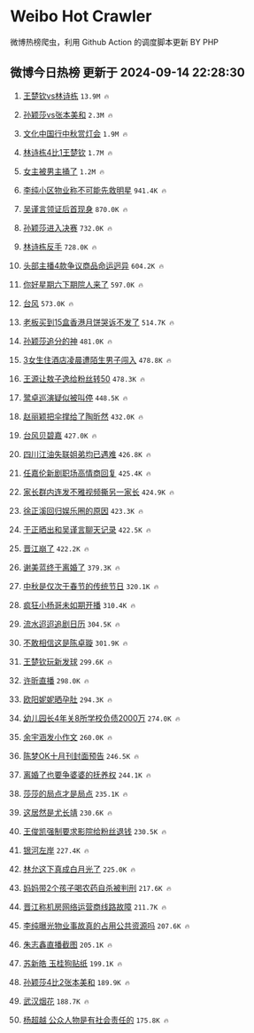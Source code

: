 # Weibo Hot Crawler 



微博热榜爬虫，利用 Github Action 的调度脚本更新 BY PHP 


## 微博今日热榜 更新于 2024-09-14 22:28:30 
1. [王楚钦vs林诗栋](https://s.weibo.com/weibo?q=%E7%8E%8B%E6%A5%9A%E9%92%A6vs%E6%9E%97%E8%AF%97%E6%A0%8B&t=31&band_rank=1&Refer=top) `13.9M 🔥` 

1. [孙颖莎vs张本美和](https://s.weibo.com/weibo?q=%E5%AD%99%E9%A2%96%E8%8E%8Evs%E5%BC%A0%E6%9C%AC%E7%BE%8E%E5%92%8C&t=31&band_rank=2&Refer=top) `2.3M 🔥` 

1. [文化中国行中秋赏灯会](https://s.weibo.com/weibo?q=%23%E6%96%87%E5%8C%96%E4%B8%AD%E5%9B%BD%E8%A1%8C%E4%B8%AD%E7%A7%8B%E8%B5%8F%E7%81%AF%E4%BC%9A%23&t=31&band_rank=3&Refer=top) `1.9M 🔥` 

1. [林诗栋4比1王楚钦](https://s.weibo.com/weibo?q=%23%E6%9E%97%E8%AF%97%E6%A0%8B4%E6%AF%941%E7%8E%8B%E6%A5%9A%E9%92%A6%23&t=31&band_rank=4&Refer=top) `1.7M 🔥` 

1. [女主被男主捅了](https://s.weibo.com/weibo?q=%E5%A5%B3%E4%B8%BB%E8%A2%AB%E7%94%B7%E4%B8%BB%E6%8D%85%E4%BA%86&t=31&band_rank=5&Refer=top) `1.2M 🔥` 

1. [李纯小区物业称不可能先救明星](https://s.weibo.com/weibo?q=%23%E6%9D%8E%E7%BA%AF%E5%B0%8F%E5%8C%BA%E7%89%A9%E4%B8%9A%E7%A7%B0%E4%B8%8D%E5%8F%AF%E8%83%BD%E5%85%88%E6%95%91%E6%98%8E%E6%98%9F%23&t=31&band_rank=6&Refer=top) `941.4K 🔥` 

1. [吴谨言领证后首现身](https://s.weibo.com/weibo?q=%23%E5%90%B4%E8%B0%A8%E8%A8%80%E9%A2%86%E8%AF%81%E5%90%8E%E9%A6%96%E7%8E%B0%E8%BA%AB%23&t=31&band_rank=7&Refer=top) `870.0K 🔥` 

1. [孙颖莎进入决赛](https://s.weibo.com/weibo?q=%23%E5%AD%99%E9%A2%96%E8%8E%8E%E8%BF%9B%E5%85%A5%E5%86%B3%E8%B5%9B%23&t=31&band_rank=8&Refer=top) `732.0K 🔥` 

1. [林诗栋反手](https://s.weibo.com/weibo?q=%E6%9E%97%E8%AF%97%E6%A0%8B%E5%8F%8D%E6%89%8B&t=31&band_rank=9&Refer=top) `728.0K 🔥` 

1. [头部主播4款争议商品命运迥异](https://s.weibo.com/weibo?q=%23%E5%A4%B4%E9%83%A8%E4%B8%BB%E6%92%AD4%E6%AC%BE%E4%BA%89%E8%AE%AE%E5%95%86%E5%93%81%E5%91%BD%E8%BF%90%E8%BF%A5%E5%BC%82%23&t=31&band_rank=10&Refer=top) `604.2K 🔥` 

1. [你好星期六下期院人来了](https://s.weibo.com/weibo?q=%23%E4%BD%A0%E5%A5%BD%E6%98%9F%E6%9C%9F%E5%85%AD%E4%B8%8B%E6%9C%9F%E9%99%A2%E4%BA%BA%E6%9D%A5%E4%BA%86%23&t=31&band_rank=11&Refer=top) `597.0K 🔥` 

1. [台风](https://s.weibo.com/weibo?q=%E5%8F%B0%E9%A3%8E&t=31&band_rank=12&Refer=top) `573.0K 🔥` 

1. [老板买到15盒香港月饼哭诉不发了](https://s.weibo.com/weibo?q=%23%E8%80%81%E6%9D%BF%E4%B9%B0%E5%88%B015%E7%9B%92%E9%A6%99%E6%B8%AF%E6%9C%88%E9%A5%BC%E5%93%AD%E8%AF%89%E4%B8%8D%E5%8F%91%E4%BA%86%23&t=31&band_rank=13&Refer=top) `514.7K 🔥` 

1. [孙颖莎追分的神](https://s.weibo.com/weibo?q=%23%E5%AD%99%E9%A2%96%E8%8E%8E%E8%BF%BD%E5%88%86%E7%9A%84%E7%A5%9E%23&t=31&band_rank=14&Refer=top) `481.0K 🔥` 

1. [3女生住酒店凌晨遭陌生男子闯入](https://s.weibo.com/weibo?q=%233%E5%A5%B3%E7%94%9F%E4%BD%8F%E9%85%92%E5%BA%97%E5%87%8C%E6%99%A8%E9%81%AD%E9%99%8C%E7%94%9F%E7%94%B7%E5%AD%90%E9%97%AF%E5%85%A5%23&t=31&band_rank=15&Refer=top) `478.8K 🔥` 

1. [王源让敖子逸给粉丝转50](https://s.weibo.com/weibo?q=%23%E7%8E%8B%E6%BA%90%E8%AE%A9%E6%95%96%E5%AD%90%E9%80%B8%E7%BB%99%E7%B2%89%E4%B8%9D%E8%BD%AC50%23&t=31&band_rank=16&Refer=top) `478.3K 🔥` 

1. [鹭卓巡演疑似被叫停](https://s.weibo.com/weibo?q=%23%E9%B9%AD%E5%8D%93%E5%B7%A1%E6%BC%94%E7%96%91%E4%BC%BC%E8%A2%AB%E5%8F%AB%E5%81%9C%23&t=31&band_rank=17&Refer=top) `448.5K 🔥` 

1. [赵丽颖把伞撑给了陶昕然](https://s.weibo.com/weibo?q=%E8%B5%B5%E4%B8%BD%E9%A2%96%E6%8A%8A%E4%BC%9E%E6%92%91%E7%BB%99%E4%BA%86%E9%99%B6%E6%98%95%E7%84%B6&t=31&band_rank=18&Refer=top) `432.0K 🔥` 

1. [台风贝碧嘉](https://s.weibo.com/weibo?q=%E5%8F%B0%E9%A3%8E%E8%B4%9D%E7%A2%A7%E5%98%89&t=31&band_rank=19&Refer=top) `427.0K 🔥` 

1. [四川江油失联姐弟均已遇难](https://s.weibo.com/weibo?q=%23%E5%9B%9B%E5%B7%9D%E6%B1%9F%E6%B2%B9%E5%A4%B1%E8%81%94%E5%A7%90%E5%BC%9F%E5%9D%87%E5%B7%B2%E9%81%87%E9%9A%BE%23&t=31&band_rank=20&Refer=top) `426.8K 🔥` 

1. [任嘉伦新剧职场高情商回复](https://s.weibo.com/weibo?q=%E4%BB%BB%E5%98%89%E4%BC%A6%E6%96%B0%E5%89%A7%E8%81%8C%E5%9C%BA%E9%AB%98%E6%83%85%E5%95%86%E5%9B%9E%E5%A4%8D&t=31&band_rank=21&Refer=top) `425.4K 🔥` 

1. [家长群内连发不雅视频撕另一家长](https://s.weibo.com/weibo?q=%23%E5%AE%B6%E9%95%BF%E7%BE%A4%E5%86%85%E8%BF%9E%E5%8F%91%E4%B8%8D%E9%9B%85%E8%A7%86%E9%A2%91%E6%92%95%E5%8F%A6%E4%B8%80%E5%AE%B6%E9%95%BF%23&t=31&band_rank=22&Refer=top) `424.9K 🔥` 

1. [徐正溪回归娱乐圈的原因](https://s.weibo.com/weibo?q=%23%E5%BE%90%E6%AD%A3%E6%BA%AA%E5%9B%9E%E5%BD%92%E5%A8%B1%E4%B9%90%E5%9C%88%E7%9A%84%E5%8E%9F%E5%9B%A0%23&t=31&band_rank=23&Refer=top) `423.3K 🔥` 

1. [于正晒出和吴谨言聊天记录](https://s.weibo.com/weibo?q=%23%E4%BA%8E%E6%AD%A3%E6%99%92%E5%87%BA%E5%92%8C%E5%90%B4%E8%B0%A8%E8%A8%80%E8%81%8A%E5%A4%A9%E8%AE%B0%E5%BD%95%23&t=31&band_rank=24&Refer=top) `422.5K 🔥` 

1. [晋江崩了](https://s.weibo.com/weibo?q=%E6%99%8B%E6%B1%9F%E5%B4%A9%E4%BA%86&t=31&band_rank=25&Refer=top) `422.2K 🔥` 

1. [谢美蓝终于离婚了](https://s.weibo.com/weibo?q=%23%E8%B0%A2%E7%BE%8E%E8%93%9D%E7%BB%88%E4%BA%8E%E7%A6%BB%E5%A9%9A%E4%BA%86%23&t=31&band_rank=26&Refer=top) `379.3K 🔥` 

1. [中秋是仅次于春节的传统节日](https://s.weibo.com/weibo?q=%23%E4%B8%AD%E7%A7%8B%E6%98%AF%E4%BB%85%E6%AC%A1%E4%BA%8E%E6%98%A5%E8%8A%82%E7%9A%84%E4%BC%A0%E7%BB%9F%E8%8A%82%E6%97%A5%23&t=31&band_rank=27&Refer=top) `320.1K 🔥` 

1. [疯狂小杨哥未如期开播](https://s.weibo.com/weibo?q=%23%E7%96%AF%E7%8B%82%E5%B0%8F%E6%9D%A8%E5%93%A5%E6%9C%AA%E5%A6%82%E6%9C%9F%E5%BC%80%E6%92%AD%23&t=31&band_rank=28&Refer=top) `310.4K 🔥` 

1. [流水迢迢追剧日历](https://s.weibo.com/weibo?q=%23%E6%B5%81%E6%B0%B4%E8%BF%A2%E8%BF%A2%E8%BF%BD%E5%89%A7%E6%97%A5%E5%8E%86%23&t=31&band_rank=29&Refer=top) `304.5K 🔥` 

1. [不敢相信这是陈卓璇](https://s.weibo.com/weibo?q=%E4%B8%8D%E6%95%A2%E7%9B%B8%E4%BF%A1%E8%BF%99%E6%98%AF%E9%99%88%E5%8D%93%E7%92%87&t=31&band_rank=30&Refer=top) `301.9K 🔥` 

1. [王楚钦玩新发球](https://s.weibo.com/weibo?q=%E7%8E%8B%E6%A5%9A%E9%92%A6%E7%8E%A9%E6%96%B0%E5%8F%91%E7%90%83&t=31&band_rank=31&Refer=top) `299.6K 🔥` 

1. [许昕直播](https://s.weibo.com/weibo?q=%E8%AE%B8%E6%98%95%E7%9B%B4%E6%92%AD&t=31&band_rank=32&Refer=top) `298.0K 🔥` 

1. [欧阳妮妮晒孕肚](https://s.weibo.com/weibo?q=%23%E6%AC%A7%E9%98%B3%E5%A6%AE%E5%A6%AE%E6%99%92%E5%AD%95%E8%82%9A%23&t=31&band_rank=33&Refer=top) `294.3K 🔥` 

1. [幼儿园长4年关8所学校负债2000万](https://s.weibo.com/weibo?q=%23%E5%B9%BC%E5%84%BF%E5%9B%AD%E9%95%BF4%E5%B9%B4%E5%85%B38%E6%89%80%E5%AD%A6%E6%A0%A1%E8%B4%9F%E5%80%BA2000%E4%B8%87%23&t=31&band_rank=34&Refer=top) `274.0K 🔥` 

1. [余宇涵发小作文](https://s.weibo.com/weibo?q=%E4%BD%99%E5%AE%87%E6%B6%B5%E5%8F%91%E5%B0%8F%E4%BD%9C%E6%96%87&t=31&band_rank=35&Refer=top) `260.0K 🔥` 

1. [陈梦OK十月刊封面预告](https://s.weibo.com/weibo?q=%23%E9%99%88%E6%A2%A6OK%E5%8D%81%E6%9C%88%E5%88%8A%E5%B0%81%E9%9D%A2%E9%A2%84%E5%91%8A%23&t=31&band_rank=36&Refer=top) `246.5K 🔥` 

1. [离婚了也要争婆婆的抚养权](https://s.weibo.com/weibo?q=%E7%A6%BB%E5%A9%9A%E4%BA%86%E4%B9%9F%E8%A6%81%E4%BA%89%E5%A9%86%E5%A9%86%E7%9A%84%E6%8A%9A%E5%85%BB%E6%9D%83&t=31&band_rank=37&Refer=top) `244.1K 🔥` 

1. [莎莎的局点才是局点](https://s.weibo.com/weibo?q=%E8%8E%8E%E8%8E%8E%E7%9A%84%E5%B1%80%E7%82%B9%E6%89%8D%E6%98%AF%E5%B1%80%E7%82%B9&t=31&band_rank=38&Refer=top) `235.1K 🔥` 

1. [这居然是尤长靖](https://s.weibo.com/weibo?q=%E8%BF%99%E5%B1%85%E7%84%B6%E6%98%AF%E5%B0%A4%E9%95%BF%E9%9D%96&t=31&band_rank=39&Refer=top) `230.6K 🔥` 

1. [王俊凯强制要求影院给粉丝退钱](https://s.weibo.com/weibo?q=%23%E7%8E%8B%E4%BF%8A%E5%87%AF%E5%BC%BA%E5%88%B6%E8%A6%81%E6%B1%82%E5%BD%B1%E9%99%A2%E7%BB%99%E7%B2%89%E4%B8%9D%E9%80%80%E9%92%B1%23&t=31&band_rank=40&Refer=top) `230.5K 🔥` 

1. [银河左岸](https://s.weibo.com/weibo?q=%E9%93%B6%E6%B2%B3%E5%B7%A6%E5%B2%B8&t=31&band_rank=41&Refer=top) `227.4K 🔥` 

1. [林允这下真成白月光了](https://s.weibo.com/weibo?q=%E6%9E%97%E5%85%81%E8%BF%99%E4%B8%8B%E7%9C%9F%E6%88%90%E7%99%BD%E6%9C%88%E5%85%89%E4%BA%86&t=31&band_rank=42&Refer=top) `225.0K 🔥` 

1. [妈妈带2个孩子喝农药自杀被判刑](https://s.weibo.com/weibo?q=%23%E5%A6%88%E5%A6%88%E5%B8%A62%E4%B8%AA%E5%AD%A9%E5%AD%90%E5%96%9D%E5%86%9C%E8%8D%AF%E8%87%AA%E6%9D%80%E8%A2%AB%E5%88%A4%E5%88%91%23&t=31&band_rank=43&Refer=top) `217.6K 🔥` 

1. [晋江称机房网络运营商线路故障](https://s.weibo.com/weibo?q=%23%E6%99%8B%E6%B1%9F%E7%A7%B0%E6%9C%BA%E6%88%BF%E7%BD%91%E7%BB%9C%E8%BF%90%E8%90%A5%E5%95%86%E7%BA%BF%E8%B7%AF%E6%95%85%E9%9A%9C%23&t=31&band_rank=44&Refer=top) `211.7K 🔥` 

1. [李纯曝光物业事故真的占用公共资源吗](https://s.weibo.com/weibo?q=%23%E6%9D%8E%E7%BA%AF%E6%9B%9D%E5%85%89%E7%89%A9%E4%B8%9A%E4%BA%8B%E6%95%85%E7%9C%9F%E7%9A%84%E5%8D%A0%E7%94%A8%E5%85%AC%E5%85%B1%E8%B5%84%E6%BA%90%E5%90%97%23&t=31&band_rank=45&Refer=top) `207.6K 🔥` 

1. [朱志鑫直播截图](https://s.weibo.com/weibo?q=%23%E6%9C%B1%E5%BF%97%E9%91%AB%E7%9B%B4%E6%92%AD%E6%88%AA%E5%9B%BE%23&t=31&band_rank=46&Refer=top) `205.1K 🔥` 

1. [苏新皓 玉桂狗贴纸](https://s.weibo.com/weibo?q=%E8%8B%8F%E6%96%B0%E7%9A%93%20%E7%8E%89%E6%A1%82%E7%8B%97%E8%B4%B4%E7%BA%B8&t=31&band_rank=47&Refer=top) `199.1K 🔥` 

1. [孙颖莎4比2张本美和](https://s.weibo.com/weibo?q=%23%E5%AD%99%E9%A2%96%E8%8E%8E4%E6%AF%942%E5%BC%A0%E6%9C%AC%E7%BE%8E%E5%92%8C%23&t=31&band_rank=48&Refer=top) `189.9K 🔥` 

1. [武汉烟花](https://s.weibo.com/weibo?q=%E6%AD%A6%E6%B1%89%E7%83%9F%E8%8A%B1&t=31&band_rank=49&Refer=top) `188.7K 🔥` 

1. [杨超越 公众人物是有社会责任的](https://s.weibo.com/weibo?q=%E6%9D%A8%E8%B6%85%E8%B6%8A%20%E5%85%AC%E4%BC%97%E4%BA%BA%E7%89%A9%E6%98%AF%E6%9C%89%E7%A4%BE%E4%BC%9A%E8%B4%A3%E4%BB%BB%E7%9A%84&t=31&band_rank=50&Refer=top) `175.8K 🔥` 

